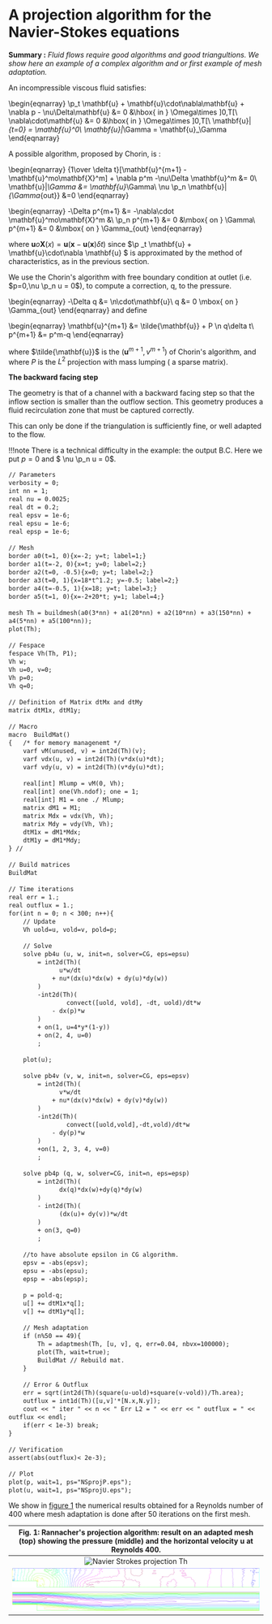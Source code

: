 # A projection algorithm for the Navier-Stokes equations

**Summary :** _Fluid flows require good algorithms and good triangultions. We show here an example of a complex algorithm and or first example of mesh adaptation._

An incompressible viscous fluid satisfies:

\begin{eqnarray}
	\p_t \mathbf{u} + \mathbf{u}\cdot\nabla\mathbf{u} + \nabla p - \nu\Delta\mathbf{u} &= 0 &\hbox{ in } \Omega\times ]0,T[\\
	\nabla\cdot\mathbf{u} &= 0 &\hbox{ in } \Omega\times ]0,T[\\
	\mathbf{u}|_{t=0} = \mathbf{u}^0\\
	\mathbf{u}|_\Gamma = \mathbf{u}_\Gamma
\end{eqnarray}

A possible algorithm, proposed by Chorin, is :

\begin{eqnarray}
	{1\over \delta t}[\mathbf{u}^{m+1} - \mathbf{u}^mo\mathbf{X}^m] + \nabla p^m -\nu\Delta \mathbf{u}^m &= 0\\
	\mathbf{u}|_\Gamma &= \mathbf{u}_\Gamma\\
	\nu \p_n \mathbf{u}|_{\Gamma_{out}} &=0
\end{eqnarray}

\begin{eqnarray}
	-\Delta p^{m+1} &= -\nabla\cdot  \mathbf{u}^mo\mathbf{X}^m &\\
	\p_n p^{m+1} &= 0 &\mbox{ on } \Gamma\\
	p^{m+1} &= 0 &\mbox{ on } \Gamma_{out}
\end{eqnarray}

where $\mathbf{u}o\mathbf{X}(x) = \mathbf{u}(\mathbf{x}-\mathbf{u}(\mathbf{x})\delta t)$ since $\p _t \mathbf{u} + \mathbf{u}\cdot\nabla \mathbf{u} $ is approximated by the method of characteristics, as in the previous section.

We use the Chorin's algorithm with free boundary condition  at outlet (i.e.  $p=0,\nu \p_n u = 0$),  to compute a correction, q, to the pressure.

\begin{eqnarray}
	-\Delta q &= \n\cdot\mathbf{u}\\
	q &= 0 \mbox{ on } \Gamma_{out}
\end{eqnarray}
and define

\begin{eqnarray}
	\mathbf{u}^{m+1} &= \tilde{\mathbf{u}} + P \n q\delta t\\
	p^{m+1} &= p^m-q
\end{eqnarray}

where $\tilde{\mathbf{u}}$ is the $(\mathbf{u}^{m+1}, v^{m+1})$ of Chorin's algorithm, and  where $P$ is the  $L^2$ projection with mass lumping ( a sparse matrix).

**The backward facing step**

The geometry is that of a channel with a backward facing step so that the inflow section is smaller than the outflow section. This geometry produces a fluid recirculation zone that must be captured correctly.

This can only be done if the triangulation is sufficiently fine, or well adapted to the flow.

!!!note
	There is a technical difficulty in the example: the output B.C. Here we put $p=0$ and $ \nu \p_n u = 0$.

```freefem
// Parameters
verbosity = 0;
int nn = 1;
real nu = 0.0025;
real dt = 0.2;
real epsv = 1e-6;
real epsu = 1e-6;
real epsp = 1e-6;

// Mesh
border a0(t=1, 0){x=-2; y=t; label=1;}
border a1(t=-2, 0){x=t; y=0; label=2;}
border a2(t=0, -0.5){x=0; y=t; label=2;}
border a3(t=0, 1){x=18*t^1.2; y=-0.5; label=2;}
border a4(t=-0.5, 1){x=18; y=t; label=3;}
border a5(t=1, 0){x=-2+20*t; y=1; label=4;}

mesh Th = buildmesh(a0(3*nn) + a1(20*nn) + a2(10*nn) + a3(150*nn) + a4(5*nn) + a5(100*nn));
plot(Th);

// Fespace
fespace Vh(Th, P1);
Vh w;
Vh u=0, v=0;
Vh p=0;
Vh q=0;

// Definition of Matrix dtMx and dtMy
matrix dtM1x, dtM1y;

// Macro
macro  BuildMat()
{	/* for memory managenemt */
	varf vM(unused, v) = int2d(Th)(v);
	varf vdx(u, v) = int2d(Th)(v*dx(u)*dt);
	varf vdy(u, v) = int2d(Th)(v*dy(u)*dt);

	real[int] Mlump = vM(0, Vh);
	real[int] one(Vh.ndof); one = 1;
	real[int] M1 = one ./ Mlump;
	matrix dM1 = M1;
	matrix Mdx = vdx(Vh, Vh);
	matrix Mdy = vdy(Vh, Vh);
	dtM1x = dM1*Mdx;
	dtM1y = dM1*Mdy;
} //

// Build matrices
BuildMat

// Time iterations
real err = 1.;
real outflux = 1.;
for(int n = 0; n < 300; n++){
	// Update
	Vh uold=u, vold=v, pold=p;

	// Solve
	solve pb4u (u, w, init=n, solver=CG, eps=epsu)
		= int2d(Th)(
			  u*w/dt
			+ nu*(dx(u)*dx(w) + dy(u)*dy(w))
		)
		-int2d(Th)(
				convect([uold, vold], -dt, uold)/dt*w
			- dx(p)*w
		)
		+ on(1, u=4*y*(1-y))
		+ on(2, 4, u=0)
		;

	plot(u);

	solve pb4v (v, w, init=n, solver=CG, eps=epsv)
		= int2d(Th)(
			  v*w/dt
			+ nu*(dx(v)*dx(w) + dy(v)*dy(w))
		)
		-int2d(Th)(
				convect([uold,vold],-dt,vold)/dt*w
			- dy(p)*w
		)
		+on(1, 2, 3, 4, v=0)
		;

	solve pb4p (q, w, solver=CG, init=n, eps=epsp)
		= int2d(Th)(
			  dx(q)*dx(w)+dy(q)*dy(w)
		)
		- int2d(Th)(
			  (dx(u)+ dy(v))*w/dt
		)
		+ on(3, q=0)
		;

	//to have absolute epsilon in CG algorithm.
	epsv = -abs(epsv);
	epsu = -abs(epsu);
	epsp = -abs(epsp);

	p = pold-q;
	u[] += dtM1x*q[];
	v[] += dtM1y*q[];

	// Mesh adaptation
	if (n%50 == 49){
		Th = adaptmesh(Th, [u, v], q, err=0.04, nbvx=100000);
		plot(Th, wait=true);
		BuildMat // Rebuild mat.
	}

	// Error & Outflux
	err = sqrt(int2d(Th)(square(u-uold)+square(v-vold))/Th.area);
	outflux = int1d(Th)([u,v]'*[N.x,N.y]);
	cout << " iter " << n << " Err L2 = " << err << " outflux = " << outflux << endl;
	if(err < 1e-3) break;
}

// Verification
assert(abs(outflux)< 2e-3);

// Plot
plot(p, wait=1, ps="NSprojP.eps");
plot(u, wait=1, ps="NSprojU.eps");
```

We show in [figure 1](#Fig1) the numerical results obtained for a Reynolds number of 400 where mesh adaptation is done after 50 iterations on the first mesh.

|<a name="Fig1">Fig. 1:</a> Rannacher's projection algorithm: result on an adapted mesh (top) showing the pressure (middle) and the horizontal velocity $\mathbf{u}$ at Reynolds 400.|
|:----:|
|![Navier Strokes projection Th](images/navier_stokes_projection_Th.svg)|
|![Navier Strokes projection P](images/navier_stokes_projection_P.svg)|
|![Navier Strokes projection U](images/navier_stokes_projection_U.svg)|

